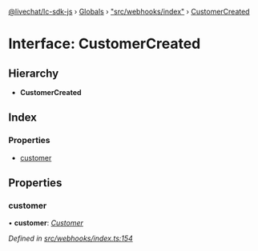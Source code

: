 [@livechat/lc-sdk-js](../README.md) › [Globals](../globals.md) › ["src/webhooks/index"](../modules/_src_webhooks_index_.md) › [CustomerCreated](_src_webhooks_index_.customercreated.md)

# Interface: CustomerCreated

## Hierarchy

* **CustomerCreated**

## Index

### Properties

* [customer](_src_webhooks_index_.customercreated.md#customer)

## Properties

###  customer

• **customer**: *[Customer](_src_objects_index_.customer.md)*

*Defined in [src/webhooks/index.ts:154](https://github.com/livechat/lc-sdk-js/blob/21d7a55/src/webhooks/index.ts#L154)*
